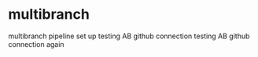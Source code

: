 # multibranch
multibranch pipeline set up
testing AB github connection
testing AB github connection again
